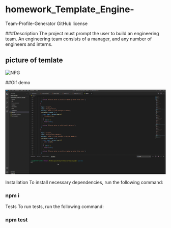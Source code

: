 # homework_Template_Engine-
Team-Profile-Generator
GitHub license

###Description
The project must prompt the user to build an engineering team. An engineering team consists of a manager, and any number of engineers and interns.

## picture of temlate
<img src="assets/g.NPG" alt="NPG">

##Gif demo 

<img src="assets/g.gif" alt="GIF">


Installation
To install necessary dependencies, run the following command:

 ### npm i
Tests
To run tests, run the following command:

### npm test
